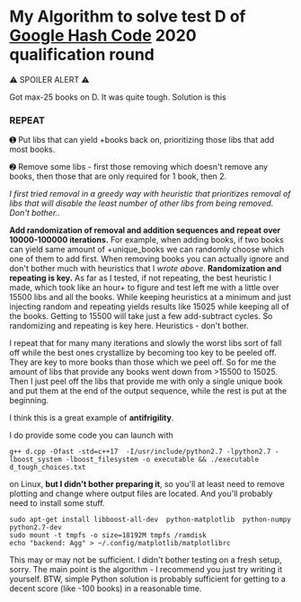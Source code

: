 # My Algorithm to solve test D of [Google Hash Code](https://codingcompetitions.withgoogle.com/hashcode) 2020 qualification round
⚠ SPOILER ALERT ⚠

Got max-25 books on D. It was quite tough. 
Solution is this

### REPEAT
➊ Put libs that can yield +books back on, prioritizing those libs that add most books.

➋ Remove some libs - first those removing which doesn't remove any books, then those that are only required for 1 book, then 2.

_I first tried removal in a greedy way with heuristic that prioritizes removal of libs that will disable the least number of other libs from being removed. Don't bother.._

__Add randomization of removal and addition sequences and repeat over 10000-100000 iterations.__ For example, when adding books, if two books can yield same amount of +unique_books we can randomly choose which one of them to add first. When removing books you can actually ignore and don't bother much with heuristics that I _wrote above_. __Randomization and repeating is key.__ As far as I tested, if not repeating, the best heuristic I made, which took like an hour+ to figure and test left me with a little over 15500 libs and all the books. While keeping heuristics at a minimum and just injecting random and repeating yields results like 15025 while keeping all of the books. Getting to 15500 will take just a few add-subtract cycles. So randomizing and repeating is key here. Heuristics - don't bother.

I repeat that for many many iterations and slowly the worst libs sort of fall off while the best ones crystallize by becoming too key to be peeled off. They are key to more books than those which we peel off.
So for me the amount of libs that provide any books went down from >15500 to 15025.
Then I just peel off the libs that provide me with only a single unique book and put them at the end of the output sequence, while the rest is put at the beginning.

I think this is a great example of __antifrigility__.


I do provide some code you can launch with

`
g++ d.cpp -Ofast -std=c++17  -I/usr/include/python2.7 -lpython2.7 -lboost_system -lboost_filesystem -o executable &&
./executable d_tough_choices.txt
`

on Linux, __but I didn't bother preparing it__, so you'll at least need to remove plotting and change where output files are located. And you'll probably need to install some stuff. 

```
sudo apt-get install libboost-all-dev  python-matplotlib  python-numpy  python2.7-dev
sudo mount -t tmpfs -o size=18192M tmpfs /ramdisk
echo "backend: Agg" > ~/.config/matplotlib/matplotlibrc
```

This may or may not be sufficient. I didn't bother testing on a fresh setup, sorry.
The main point is the algorithm - I recommend you just try writing it yourself. BTW, simple Python solution is probably sufficient for getting to a decent score (like -100 books) in a reasonable time.
